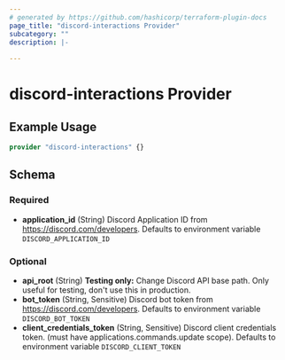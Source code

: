 ```yaml
---
# generated by https://github.com/hashicorp/terraform-plugin-docs
page_title: "discord-interactions Provider"
subcategory: ""
description: |-
  
---
```


# discord-interactions Provider



## Example Usage

```terraform
provider "discord-interactions" {}
```

<!-- schema generated by tfplugindocs -->
## Schema

### Required

- **application_id** (String) Discord Application ID from https://discord.com/developers. Defaults to environment variable `DISCORD_APPLICATION_ID`

### Optional

- **api_root** (String) **Testing only:** Change Discord API base path. Only useful for testing, don't use this in production.
- **bot_token** (String, Sensitive) Discord bot token from https://discord.com/developers. Defaults to environment variable `DISCORD_BOT_TOKEN`
- **client_credentials_token** (String, Sensitive) Discord client credentials token. (must have applications.commands.update scope). Defaults to environment variable `DISCORD_CLIENT_TOKEN`
